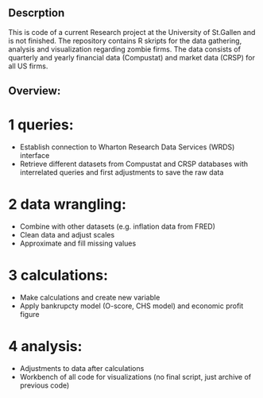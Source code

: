 ## Descrption
This is code of a current Research project at the University of St.Gallen and is not finished. The repository contains R skripts for the data gathering, analysis and visualization regarding zombie firms. The data consists of quarterly and yearly financial data (Compustat) and market data (CRSP) for all US firms.

## Overview:

# 1 queries:
  - Establish connection to Wharton Research Data Services (WRDS) interface
  - Retrieve different datasets from Compustat and CRSP databases with interrelated queries and first adjustments to save the raw data

# 2 data wrangling:
  - Combine with other datasets (e.g. inflation data from FRED)
  - Clean data and adjust scales
  - Approximate and fill missing values

# 3 calculations:
  - Make calculations and create new variable
  - Apply bankrupcty model (O-score, CHS model) and economic profit figure

# 4 analysis:
  - Adjustments to data after calculations
  - Workbench of all code for visualizations (no final script, just archive of previous code)
